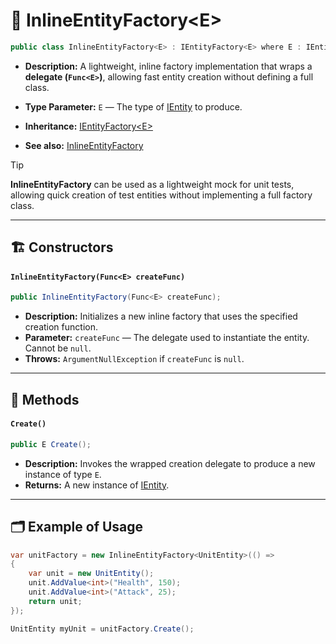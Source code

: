 # 🧩️ InlineEntityFactory\<E>

```csharp
public class InlineEntityFactory<E> : IEntityFactory<E> where E : IEntity
```

- **Description:** A lightweight, inline factory implementation that wraps a **delegate (`Func<E>`)**, allowing fast
  entity creation without defining a full class.

- **Type Parameter:** `E` — The type of [IEntity](../Entities/IEntity.md) to produce.
- **Inheritance:** [IEntityFactory\<E>](IEntityFactory%601.md)
- **See also:** [InlineEntityFactory](InlineEntityFactory.md)

> [!TIP]
> **InlineEntityFactory** can be used as a lightweight mock for unit tests, allowing quick creation of test entities
> without implementing a full factory class.

---

## 🏗️ Constructors

#### `InlineEntityFactory(Func<E> createFunc)`

```csharp
public InlineEntityFactory(Func<E> createFunc);
```

- **Description:** Initializes a new inline factory that uses the specified creation function.
- **Parameter:** `createFunc` — The delegate used to instantiate the entity. Cannot be `null`.
- **Throws:** `ArgumentNullException` if `createFunc` is `null`.

---

## 🏹 Methods

#### `Create()`

```csharp
public E Create();
```

- **Description:** Invokes the wrapped creation delegate to produce a new instance of type `E`.
- **Returns:** A new instance of [IEntity](../Entities/IEntity.md).

---

## 🗂 Example of Usage

```csharp
var unitFactory = new InlineEntityFactory<UnitEntity>(() =>
{
    var unit = new UnitEntity();
    unit.AddValue<int>("Health", 150);
    unit.AddValue<int>("Attack", 25);
    return unit;
});

UnitEntity myUnit = unitFactory.Create();
```
